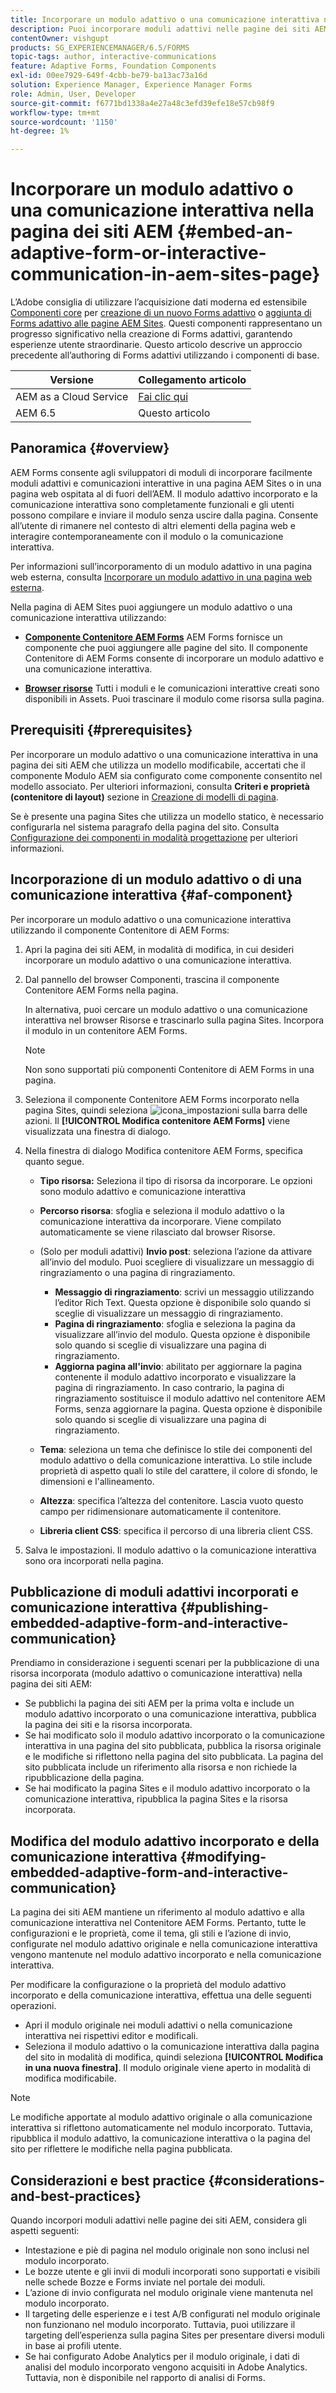 ```yaml
---
title: Incorporare un modulo adattivo o una comunicazione interattiva nella pagina dei siti AEM
description: Puoi incorporare moduli adattivi nelle pagine dei siti AEM. Gli utenti possono compilare e inviare moduli senza uscire dalle pagine del sito.
contentOwner: vishgupt
products: SG_EXPERIENCEMANAGER/6.5/FORMS
topic-tags: author, interactive-communications
feature: Adaptive Forms, Foundation Components
exl-id: 00ee7929-649f-4cbb-be79-ba13ac73a16d
solution: Experience Manager, Experience Manager Forms
role: Admin, User, Developer
source-git-commit: f6771bd1338a4e27a48c3efd39efe18e57cb98f9
workflow-type: tm+mt
source-wordcount: '1150'
ht-degree: 1%

---
```


# Incorporare un modulo adattivo o una comunicazione interattiva nella pagina dei siti AEM {#embed-an-adaptive-form-or-interactive-communication-in-aem-sites-page}

<span class="preview"> L’Adobe consiglia di utilizzare l’acquisizione dati moderna ed estensibile [Componenti core](https://experienceleague.adobe.com/docs/experience-manager-core-components/using/adaptive-forms/introduction.html?lang=it) per [creazione di un nuovo Forms adattivo](/help/forms/using/create-an-adaptive-form-core-components.md) o [aggiunta di Forms adattivo alle pagine AEM Sites](/help/forms/using/create-or-add-an-adaptive-form-to-aem-sites-page.md). Questi componenti rappresentano un progresso significativo nella creazione di Forms adattivi, garantendo esperienze utente straordinarie. Questo articolo descrive un approccio precedente all’authoring di Forms adattivi utilizzando i componenti di base. </span>

| Versione | Collegamento articolo |
| -------- | ---------------------------- |
| AEM as a Cloud Service | [Fai clic qui](https://experienceleague.adobe.com/docs/experience-manager-cloud-service/content/forms/integrate/services/embed-adaptive-form-aem-sites.html) |
| AEM 6.5 | Questo articolo |


## Panoramica {#overview}

AEM Forms consente agli sviluppatori di moduli di incorporare facilmente moduli adattivi e comunicazioni interattive in una pagina AEM Sites o in una pagina web ospitata al di fuori dell’AEM. Il modulo adattivo incorporato e la comunicazione interattiva sono completamente funzionali e gli utenti possono compilare e inviare il modulo senza uscire dalla pagina. Consente all’utente di rimanere nel contesto di altri elementi della pagina web e interagire contemporaneamente con il modulo o la comunicazione interattiva.

Per informazioni sull’incorporamento di un modulo adattivo in una pagina web esterna, consulta [Incorporare un modulo adattivo in una pagina web esterna](/help/forms/using/embed-adaptive-form-external-web-page.md).

Nella pagina di AEM Sites puoi aggiungere un modulo adattivo o una comunicazione interattiva utilizzando:

* **[Componente Contenitore AEM Forms](/help/forms/using/embed-adaptive-form-aem-sites.md#af-component)**
AEM Forms fornisce un componente che puoi aggiungere alle pagine del sito. Il componente Contenitore di AEM Forms consente di incorporare un modulo adattivo e una comunicazione interattiva.

* **[Browser risorse](/help/forms/using/embed-adaptive-form-aem-sites.md#asset-browser)**
Tutti i moduli e le comunicazioni interattive creati sono disponibili in Assets. Puoi trascinare il modulo come risorsa sulla pagina.

## Prerequisiti {#prerequisites}

Per incorporare un modulo adattivo o una comunicazione interattiva in una pagina dei siti AEM che utilizza un modello modificabile, accertati che il componente Modulo AEM sia configurato come componente consentito nel modello associato. Per ulteriori informazioni, consulta **Criteri e proprietà (contenitore di layout)** sezione in [Creazione di modelli di pagina](/help/sites-authoring/templates.md).

Se è presente una pagina Sites che utilizza un modello statico, è necessario configurarla nel sistema paragrafo della pagina del sito. Consulta [Configurazione dei componenti in modalità progettazione](/help/sites-authoring/default-components-designmode.md) per ulteriori informazioni.

## Incorporazione di un modulo adattivo o di una comunicazione interattiva {#af-component}

Per incorporare un modulo adattivo o una comunicazione interattiva utilizzando il componente Contenitore di AEM Forms:

1. Apri la pagina dei siti AEM, in modalità di modifica, in cui desideri incorporare un modulo adattivo o una comunicazione interattiva.
1. Dal pannello del browser Componenti, trascina il componente Contenitore AEM Forms nella pagina.

   In alternativa, puoi cercare un modulo adattivo o una comunicazione interattiva nel browser Risorse e trascinarlo sulla pagina Sites. Incorpora il modulo in un contenitore AEM Forms.

   >[!NOTE]
   >
   >Non sono supportati più componenti Contenitore di AEM Forms in una pagina.

1. Seleziona il componente Contenitore AEM Forms incorporato nella pagina Sites, quindi seleziona ![icona_impostazioni](assets/settings_icon.png) sulla barra delle azioni. Il **[!UICONTROL Modifica contenitore AEM Forms]** viene visualizzata una finestra di dialogo.
1. Nella finestra di dialogo Modifica contenitore AEM Forms, specifica quanto segue.

   * **Tipo risorsa:** Seleziona il tipo di risorsa da incorporare. Le opzioni sono modulo adattivo e comunicazione interattiva
   * **Percorso risorsa**: sfoglia e seleziona il modulo adattivo o la comunicazione interattiva da incorporare. Viene compilato automaticamente se viene rilasciato dal browser Risorse.
   * (Solo per moduli adattivi) **Invio post**: seleziona l’azione da attivare all’invio del modulo. Puoi scegliere di visualizzare un messaggio di ringraziamento o una pagina di ringraziamento.

      * **Messaggio di ringraziamento**: scrivi un messaggio utilizzando l’editor Rich Text. Questa opzione è disponibile solo quando si sceglie di visualizzare un messaggio di ringraziamento.
      * **Pagina di ringraziamento**: sfoglia e seleziona la pagina da visualizzare all’invio del modulo. Questa opzione è disponibile solo quando si sceglie di visualizzare una pagina di ringraziamento.
      * **Aggiorna pagina all&#39;invio**: abilitato per aggiornare la pagina contenente il modulo adattivo incorporato e visualizzare la pagina di ringraziamento. In caso contrario, la pagina di ringraziamento sostituisce il modulo adattivo nel contenitore AEM Forms, senza aggiornare la pagina. Questa opzione è disponibile solo quando si sceglie di visualizzare una pagina di ringraziamento.

   * **Tema**: seleziona un tema che definisce lo stile dei componenti del modulo adattivo o della comunicazione interattiva. Lo stile include proprietà di aspetto quali lo stile del carattere, il colore di sfondo, le dimensioni e l&#39;allineamento.
   * **Altezza**: specifica l’altezza del contenitore. Lascia vuoto questo campo per ridimensionare automaticamente il contenitore.
   * **Libreria client CSS**: specifica il percorso di una libreria client CSS.

1. Salva le impostazioni. Il modulo adattivo o la comunicazione interattiva sono ora incorporati nella pagina.

## Pubblicazione di moduli adattivi incorporati e comunicazione interattiva {#publishing-embedded-adaptive-form-and-interactive-communication}

Prendiamo in considerazione i seguenti scenari per la pubblicazione di una risorsa incorporata (modulo adattivo o comunicazione interattiva) nella pagina dei siti AEM:

* Se pubblichi la pagina dei siti AEM per la prima volta e include un modulo adattivo incorporato o una comunicazione interattiva, pubblica la pagina dei siti e la risorsa incorporata.
* Se hai modificato solo il modulo adattivo incorporato o la comunicazione interattiva in una pagina del sito pubblicata, pubblica la risorsa originale e le modifiche si riflettono nella pagina del sito pubblicata. La pagina del sito pubblicata include un riferimento alla risorsa e non richiede la ripubblicazione della pagina.
* Se hai modificato la pagina Sites e il modulo adattivo incorporato o la comunicazione interattiva, ripubblica la pagina Sites e la risorsa incorporata.

## Modifica del modulo adattivo incorporato e della comunicazione interattiva {#modifying-embedded-adaptive-form-and-interactive-communication}

La pagina dei siti AEM mantiene un riferimento al modulo adattivo e alla comunicazione interattiva nel Contenitore AEM Forms. Pertanto, tutte le configurazioni e le proprietà, come il tema, gli stili e l’azione di invio, configurate nel modulo adattivo originale e nella comunicazione interattiva vengono mantenute nel modulo adattivo incorporato e nella comunicazione interattiva.

Per modificare la configurazione o la proprietà del modulo adattivo incorporato e della comunicazione interattiva, effettua una delle seguenti operazioni.

* Apri il modulo originale nei moduli adattivi o nella comunicazione interattiva nei rispettivi editor e modificali.
* Seleziona il modulo adattivo o la comunicazione interattiva dalla pagina del sito in modalità di modifica, quindi seleziona **[!UICONTROL Modifica in una nuova finestra]**. Il modulo originale viene aperto in modalità di modifica modificabile.

>[!NOTE]
>
>Le modifiche apportate al modulo adattivo originale o alla comunicazione interattiva si riflettono automaticamente nel modulo incorporato. Tuttavia, ripubblica il modulo adattivo, la comunicazione interattiva o la pagina del sito per riflettere le modifiche nella pagina pubblicata.

## Considerazioni e best practice {#considerations-and-best-practices}

Quando incorpori moduli adattivi nelle pagine dei siti AEM, considera gli aspetti seguenti:

* Intestazione e piè di pagina nel modulo originale non sono inclusi nel modulo incorporato.
* Le bozze utente e gli invii di moduli incorporati sono supportati e visibili nelle schede Bozze e Forms inviate nel portale dei moduli.
* L’azione di invio configurata nel modulo originale viene mantenuta nel modulo incorporato.
* Il targeting delle esperienze e i test A/B configurati nel modulo originale non funzionano nel modulo incorporato. Tuttavia, puoi utilizzare il targeting dell’esperienza sulla pagina Sites per presentare diversi moduli in base ai profili utente.
* Se hai configurato Adobe Analytics per il modulo originale, i dati di analisi del modulo incorporato vengono acquisiti in Adobe Analytics. Tuttavia, non è disponibile nel rapporto di analisi di Forms.
